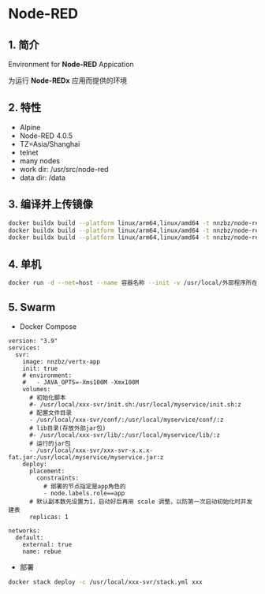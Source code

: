 # Node-RED

## 1. 简介

Environment for **Node-RED** Appication

为运行 **Node-REDx** 应用而提供的环境

## 2. 特性

* Alpine
* Node-RED 4.0.5
* TZ=Asia/Shanghai
* telnet
* many nodes
* work dir: /usr/src/node-red
* data dir: /data

## 3. 编译并上传镜像

```sh
docker buildx build --platform linux/arm64,linux/amd64 -t nnzbz/node-red:4.0.5 --build-arg VERSION=4.0.5 . --push
docker buildx build --platform linux/arm64,linux/amd64 -t nnzbz/node-red:4.0 --build-arg VERSION=4.0.5 . --push
docker buildx build --platform linux/arm64,linux/amd64 -t nnzbz/node-red:latest --build-arg VERSION=4.0.5 . --push
```

## 4. 单机

```sh
docker run -d --net=host --name 容器名称 --init -v /usr/local/外部程序所在目录:/usr/local/myservice --restart=always nnzbz/vertx-app
```

## 5. Swarm

- Docker Compose

```yaml{.line-numbers}
version: "3.9"
services:
  svr:
    image: nnzbz/vertx-app
    init: true
    # environment:
    #   - JAVA_OPTS=-Xms100M -Xmx100M
    volumes:
      # 初始化脚本
      #- /usr/local/xxx-svr/init.sh:/usr/local/myservice/init.sh:z
      # 配置文件目录
      - /usr/local/xxx-svr/conf/:/usr/local/myservice/conf/:z
      # lib目录(存放外部jar包)
      #- /usr/local/xxx-svr/lib/:/usr/local/myservice/lib/:z
      # 运行的jar包
      - /usr/local/xxx-svr/xxx-svr-x.x.x-fat.jar:/usr/local/myservice/myservice.jar:z
    deploy:
      placement:
        constraints:
          # 部署的节点指定是app角色的
          - node.labels.role==app
      # 默认副本数先设置为1，启动好后再用 scale 调整，以防第一次启动初始化时并发建表
      replicas: 1

networks:
  default:
    external: true
    name: rebue
```

- 部署

```sh
docker stack deploy -c /usr/local/xxx-svr/stack.yml xxx
```
